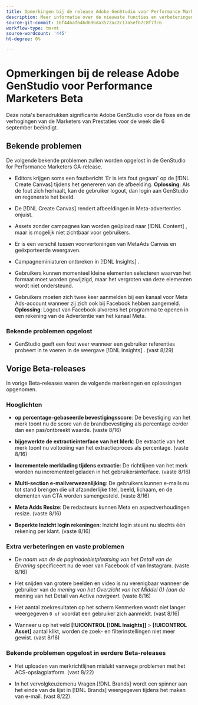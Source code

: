 ```yaml
---
title: Opmerkingen bij de release Adobe GenStudio voor Performance Marketers Beta
description: Meer informatie over de nieuwste functies en verbeteringen in de Adobe GenStudio voor Performance Marketers.
source-git-commit: 16f44baf646d696da3572ac2c17a5efb7c8f7fc6
workflow-type: tm+mt
source-wordcount: '445'
ht-degree: 0%

---
```



# Opmerkingen bij de release Adobe GenStudio voor Performance Marketers Beta

Deze nota&#39;s benadrukken significante Adobe GenStudio voor de fixes en de verhogingen van de Marketers van Prestaties voor de week die 6 september beëindigt.

## Bekende problemen

De volgende bekende problemen zullen worden opgelost in de GenStudio for Performance Marketers GA-release.

* Editors krijgen soms een foutbericht &#39;Er is iets fout gegaan&#39; op de [!DNL Create Canvas] tijdens het genereren van de afbeelding. **Oplossing**: Als de fout zich herhaalt, kan de gebruiker logout, dan login aan GenStudio en regenerate het beeld.  <!-- GS-4813 -->

* De [!DNL Create Canvas] rendert afbeeldingen in Meta-advertenties onjuist. <!-- GS-4864 -->

* Assets zonder campagnes kan worden geüpload naar [!DNL Content] , maar is mogelijk niet zichtbaar voor gebruikers. <!-- GS-4815 -->

* Er is een verschil tussen voorvertoningen van MetaAds Canvas en geëxporteerde weergaven. <!-- GS-4492 4401 -->

* Campagneminiaturen ontbreken in [!DNL Insights] . <!-- GS-4648 -->

* Gebruikers kunnen momenteel kleine elementen selecteren waarvan het formaat moet worden gewijzigd, maar het vergroten van deze elementen wordt niet ondersteund. <!-- GS-3131 -->

* Gebruikers moeten zich twee keer aanmelden bij een kanaal voor Meta Ads-account wanneer zij zich ook bij Facebook hebben aangemeld. **Oplossing**: Logout van Facebook alvorens het programma te openen in een rekening van de Advertentie van het kanaal Meta.

### Bekende problemen opgelost

* GenStudio geeft een fout weer wanneer een gebruiker referenties probeert in te voeren in de weergave [!DNL Insights] . (vast 8/29) <!-- GS-4689 -->

## Vorige Beta-releases

In vorige Beta-releases waren de volgende markeringen en oplossingen opgenomen.

### Hooglichten

* **op percentage-gebaseerde bevestigingsscore**: De bevestiging van het merk toont nu de score van de brandbevestiging als percentage eerder dan een pas/ontbreekt waarde. (vaste 8/16)

* **bijgewerkte de extractieinterface van het Merk**: De extractie van het merk toont nu voltooiing van het extractieproces als percentage. (vaste 8/16)

* **Incrementele merklading tijdens extractie**: De richtlijnen van het merk worden nu incrementeel geladen in het gebruikersinterface. (vaste 8/16)

* **Multi-section e-mailverwezenlijking**: De gebruikers kunnen e-mails nu tot stand brengen die uit afzonderlijke titel, beeld, lichaam, en de elementen van CTA worden samengesteld. (vaste 8/16)

* **Meta Adds Resize**: De redacteurs kunnen Meta en aspectverhoudingen resize. (vaste 8/16)

* **Beperkte Inzicht login rekeningen**: Inzicht login steunt nu slechts één rekening per klant. (vaste 8/16)

### Extra verbeteringen en vaste problemen

* De _naam van de de paginadebietplaatsing van het Detail van de Ervaring_ specificeert nu de voer van Facebook of van Instagram. (vaste 8/16)

* Het snijden van grotere beelden en video is nu verenigbaar wanneer de gebruiker van de _mening van het Overzicht van het Middel 0} {aan de_ mening van het Detail van Activa _navigeert._ (vaste 8/16)

* Het aantal zoekresultaten op het scherm Kenmerken wordt niet langer weergegeven `0 of` voordat een gebruiker zich aanmeldt. (vast 8/16) <!-- GS-3665 -->

* Wanneer u op het veld **[!UICONTROL [!DNL Insights]]** > **[!UICONTROL Asset]** aantal klikt, worden de zoek- en filterinstellingen niet meer gewist. (vast 8/16) <!-- GS-3476 -->

### Bekende problemen opgelost in eerdere Beta-releases

* Het uploaden van merkrichtlijnen mislukt vanwege problemen met het ACS-opslagplatform. (vast 8/22) <!-- GS-4369 -->

* In het vervolgkeuzemenu Vragen [!DNL Brands] wordt een spinner aan het einde van de lijst in [!DNL Brands] weergegeven tijdens het maken van e-mail. (vast 8/22) <!-- GS-4077 -->

